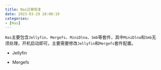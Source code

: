 ```yaml
---
title: Nas迁移恢复
date: 2023-03-29 18:08:19
categories: 
- [Nas]
---
```


`Nas`主要包含`Jellyfin`、`Mergefs`、`MiniDlna`、`Smb`等套件，其中`MiniDlna`和`Smb`无须处理，开机启动即可，主要需要修改`Jellyfin`和`Mergefs`套件配置。

- Jellyfin

- Mergefs

  
